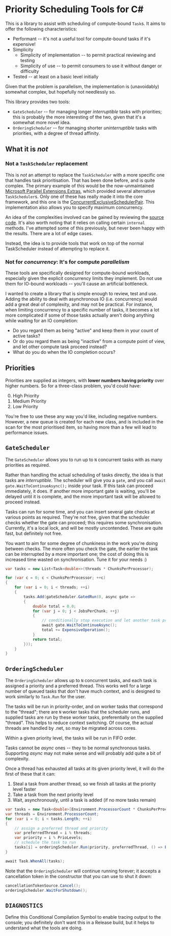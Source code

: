# Priority Scheduling Tools for C#

This is a library to assist with scheduling of compute-bound `Task`s. It aims to offer the following characteristics:

* Performant -- it's not a useful tool for compute-bound tasks if it's expensive!
* Simplicity
    * Simplicity of implementation -- to permit practical reviewing and testing
    * Simplicity of use -- to permit consumers to use it without danger or difficulty
* Tested -- at least on a basic level initially

Given that the problem is parallelism, the implementation is (unavoidably) somewhat complex, but hopefully not needlessly so.

This library provides two tools: 

* `GateScheduler` -- for managing longer *interruptible* tasks with priorities; this is probably the more interesting of the two, given that it's a somewhat more novel idea.
* `OrderingScheduler` -- for managing shorter *uninterruptible* tasks with priorities, with a degree of thread affinity.

## What it is *not* 

### Not a `TaskScheduler` replacement

This is *not* an attempt to replace the `TaskScheduler` with a more specific one that handles task prioritisation. That has been done before, and is quite complex. The primary example of this would be the now-unmaintained [Microsoft Parallel Extensions Extras](https://devblogs.microsoft.com/pfxteam/a-tour-of-parallelextensionsextras/), which provided several alternative `TaskScheduler`s. Only one of these has really made it into the core framework, and this one is the [ConcurrentExclusiveSchedulerPair](https://docs.microsoft.com/en-us/dotnet/api/system.threading.tasks.concurrentexclusiveschedulerpair?view=netcore-3.1). This implementation also allows you to specify maximum concurrency. 

An idea of the complexities involved can be gained by reviewing the [source code](https://github.com/dotnet/runtime/blob/master/src/libraries/System.Private.CoreLib/src/System/Threading/Tasks/ConcurrentExclusiveSchedulerPair.cs). It's also worth noting that it relies on calling certain `internal` methods. I've attempted some of this previously, but never been happy with the results. There are a lot of edge cases.

Instead, the idea is to provide tools that work on top of the normal TaskScheduler instead of attempting to replace it.

### Not for *concurrency*: It's for compute *parallelism*

These tools are specifically designed for compute-bound workloads, especially given the explicit concurrency limits they implement. Do not use them for IO-bound workloads -- you'll cause an artificial bottleneck. 

I wanted to create a library that is simple enough to review, test and use. Adding the ability to deal with asynchronous IO (i.e. concurrency) would add a great deal of complexity, and may not be practical. For instance, when limiting concurrency to a specific number of tasks, it becomes a lot more complicated if some of those tasks actually aren't doing anything while waiting for an IO completion:

* Do you regard them as being "active" and keep them in your count of active tasks? 
* Or do you regard them as being "inactive" from a compute point of view, and let other compute task proceed instead?
* What do you do when the IO completion occurs?

## Priorities

Priorities are supplied as integers, with **lower numbers having priority** over higher numbers. So for a three-class problem, you'd could have:

0. High Priority
1. Medium Priority
2. Low Priority

You're free to use these any way you'd like, including negative numbers. However, a new queue is created for each new class, and is included in the scan for the most prioritised item, so having more than a few will lead to performance issues.

## `GateScheduler`

The `GateScheduler` allows you to run up to `N` concurrent tasks with as many priorities as required. 

Rather than handling the actual scheduling of tasks directly, the idea is that tasks are *interruptible*. The scheduler will give you a `gate`, and you call `await gate.WaitToContinueAsync();` inside your task. If this task can proceed immediately, it does. If another more important gate is waiting, you'll be delayed until it is complete, and the more important task will be allowed to proceed instead.

Tasks can run for some time, and you can insert several gate checks at various points as required. They're not free, given that the scheduler checks whether the gate can proceed; this requires some synchronisation. Currently, it's a local lock, and will be mostly uncontended. These are quite fast, but definitely not free.

You want to aim for some degree of chunkiness in the work you're doing between checks. The more often you check the gate, the earlier the task can be interrupted by a more important one; the cost of doing this is increased time wasted on synchronisation. Tune it for your needs :)


```C#
var tasks = new List<Task<double>>(threads * ChunksPerProcessor);

for (var c = 0; c < ChunksPerProcessor; ++c)
{
    for (var i = 0; i < threads; ++i)
    {
        tasks.Add(gateScheduler.GatedRun(0, async gate =>
        {
            double total = 0.0;
            for (var j = 0; j < JobsPerChunk; ++j)
            {
                // conditionally stop execution and let another task proceed
                await gate.WaitToContinueAsync();
                total += ExpensiveOperation();
            }
            return total;
        }));
    }
}
```

## `OrderingScheduler`

The `OrderingScheduler` allows up to `N` concurrent tasks, and each task is assigned a priority and a preferred thread. This works well for a large number of queued tasks that don't have much context, and is designed to work similarly to `Task.Run` for the user.

The tasks will be run in priority-order, and on worker tasks that correspond to the "thread"; there are `N` worker tasks that the scheduler runs, and supplied tasks are run by these worker tasks, preferentially on the supplied "thread". This helps to reduce context switching. Of course, the actual threads are handled by .net, so may be migrated across cores.

Within a given priority level, the tasks will be run in FIFO order. 

Tasks cannot be *async* ones -- they to be normal synchronous tasks. Supporting *async* may not make sense and will probably add quite a bit of complexity.

Once a thread has exhausted all tasks at its given priority level, it will do the first of these that it can: 

1. Steal a task from another thread, so we finish all tasks at the priority level faster
2. Take a task from the next priority level
3. Wait, asynchronously, until a task is added (if no more tasks remain)

```C#
var tasks = new Task<double>[Environment.ProcessorCount * ChunksPerProcessor * JobsPerChunk];
var threads = Environment.ProcessorCount;
for (var i = 0; i < tasks.Length; ++i)
{
    // assign a preferred thread and priority
    var preferredThread = i % threads;
    var priority = i % PrioLevels;
    // schedule the task to run 
    tasks[i] = orderingScheduler.Run(priority, preferredThread, () => ExpensiveOperation());
}

await Task.WhenAll(tasks);
```

Note that the `OrderingScheduler` will continue running forever; it accepts a cancellation token in the constructor that you can use to shut it down:

```C#
cancellationTokenSource.Cancel();
orderingScheduler.WaitForShutdown();
```

## `DIAGNOSTICS`

Define this Conditional Compilation Symbol to enable tracing output to the console; you definitely don't want this in a Release build, but it helps to understand what the tools are doing.
